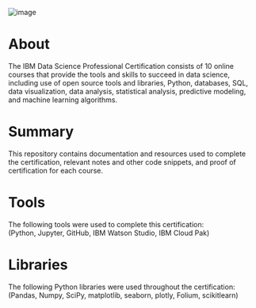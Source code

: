 ![image](https://github.com/KailaniBailey/IBM-Data-Science-Projects/assets/158431578/7829af65-85b7-4f6a-8460-8e6d3c45a238)<br>
# About
The IBM Data Science Professional Certification consists of 10 online courses that provide the tools and skills to succeed in data science, including use of open source tools and libraries, Python, databases, SQL, data visualization, data analysis, statistical analysis, predictive modeling, and machine learning algorithms.<br>
# Summary
This repository contains documentation and resources used to complete the certification, relevant notes and other code snippets, and proof of certification for each course.<br>
# Tools <br>
The following tools were used to complete this certification:<br>
(Python, Jupyter, GitHub, IBM Watson Studio, IBM Cloud Pak)<br>
# Libraries <br>
The following Python libraries were used throughout the certification:<br>
(Pandas, Numpy, SciPy, matplotlib, seaborn, plotly, Folium, scikitlearn)<br>
